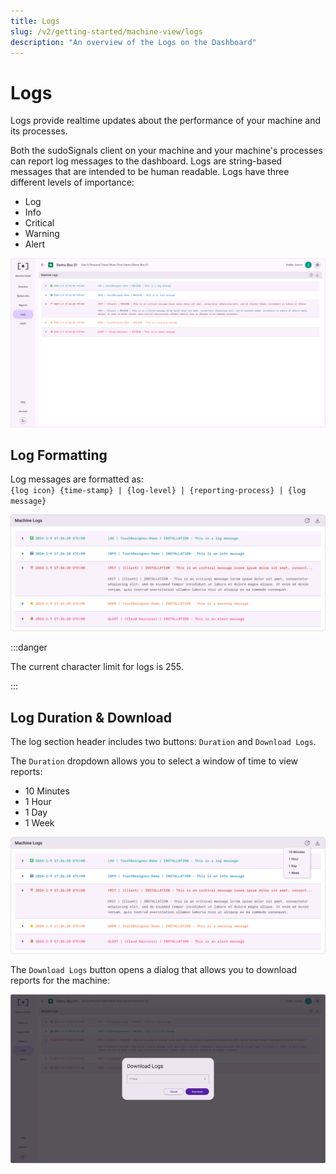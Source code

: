```yaml
---
title: Logs
slug: /v2/getting-started/machine-view/logs
description: "An overview of the Logs on the Dashboard"
---
```


# Logs

Logs provide realtime updates about the performance of your machine and its processes.

Both the sudoSignals client on your machine and your machine's processes can report log messages to the dashboard. Logs are string-based messages that are intended to be human readable. Logs have three different levels of importance:

* Log
* Info
* Critical
* Warning
* Alert

![Machine View 05](/img/view-machine/v2-machine-view-005.png)

## Log Formatting

Log messages are formatted as:  
`{log icon} {time-stamp} | {log-level} | {reporting-process} | {log message}`

![Machine View 05A](/img/view-machine/v2-machine-view-005A.png)

:::danger

The current character limit for logs is 255.

:::

## Log Duration & Download

The log section header includes two buttons: `Duration` and `Download Logs`.

The `Duration` dropdown allows you to select a window of time to view reports:

- 10 Minutes
- 1 Hour
- 1 Day 
- 1 Week

![Machine View 05B](/img/view-machine/v2-machine-view-005B.png)

The `Download Logs` button opens a dialog that allows you to download reports for the machine:

![Machine View 05C](/img/view-machine/v2-machine-view-005C.png)